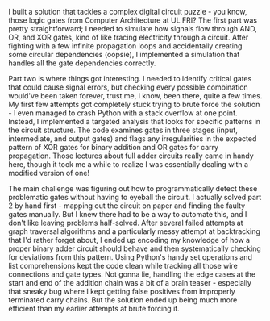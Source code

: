 I built a solution that tackles a complex digital circuit puzzle - you know, those logic gates from Computer Architecture at UL FRI? The first part was pretty straightforward; I needed to simulate how signals flow through AND, OR, and XOR gates, kind of like tracing electricity through a circuit. After fighting with a few infinite propagation loops and accidentally creating some circular dependencies (oopsie), I implemented a simulation that handles all the gate dependencies correctly.

Part two is where things got interesting. I needed to identify critical gates that could cause signal errors, but checking every possible combination would've been taken forever, trust me, I know, been there, quite a few times. My first few attempts got completely stuck trying to brute force the solution - I even managed to crash Python with a stack overflow at one point. 
Instead, I implemented a targeted analysis that looks for specific patterns in the circuit structure. The code examines gates in three stages (input, intermediate, and output gates) and flags any irregularities in the expected pattern of XOR gates for binary addition and OR gates for carry propagation. Those lectures about full adder circuits really came in handy here, though it took me a while to realize I was essentially dealing with a modified version of one!

The main challenge was figuring out how to programmatically detect these problematic gates without having to eyeball the circuit. 
I actually solved part 2 by hand first - mapping out the circuit on paper and finding the faulty gates manually. But I knew there had to be a way to automate this, and I don't like leaving problems half-solved. 
After several failed attempts at graph traversal algorithms and a particularly messy attempt at backtracking that I'd rather forget about, I ended up encoding my knowledge of how a proper binary adder circuit should behave and then systematically checking for deviations from this pattern. Using Python's handy set operations and list comprehensions kept the code clean while tracking all those wire connections and gate types. 
Not gonna lie, handling the edge cases at the start and end of the addition chain was a bit of a brain teaser - especially that sneaky bug where I kept getting false positives from improperly terminated carry chains. But the solution ended up being much more efficient than my earlier attempts at brute forcing it.